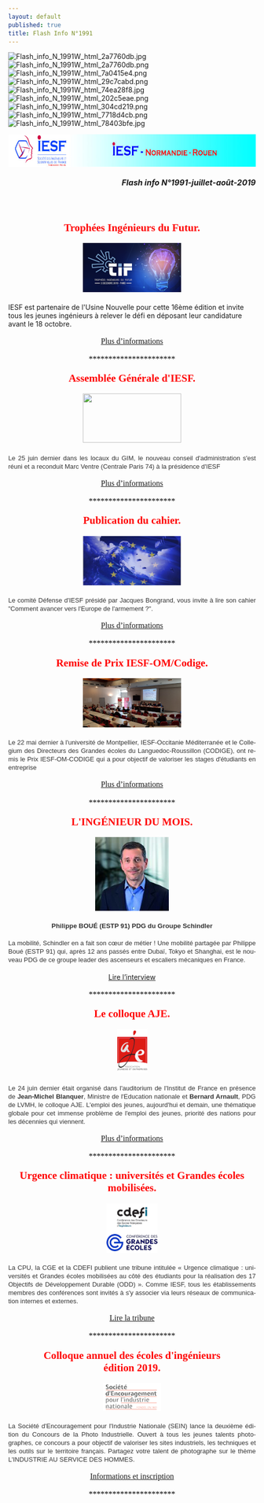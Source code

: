 ```yaml
---
layout: default
published: true
title: Flash Info N°1991
---
```

![Flash_info_N_1991W_html_2a7760db.jpg]({{site.baseurl}}/media/Flash_info_N_1991W_html_2a7760db.jpg)
![Flash_info_N_1991W_html_2a7760db.png]({{site.baseurl}}/media/Flash_info_N_1991W_html_2a7760db.png)
![Flash_info_N_1991W_html_7a0415e4.png]({{site.baseurl}}/media/Flash_info_N_1991W_html_7a0415e4.png)
![Flash_info_N_1991W_html_29c7cabd.png]({{site.baseurl}}/media/Flash_info_N_1991W_html_29c7cabd.png)
![Flash_info_N_1991W_html_74ea28f8.jpg]({{site.baseurl}}/media/Flash_info_N_1991W_html_74ea28f8.jpg)
![Flash_info_N_1991W_html_202c5eae.png]({{site.baseurl}}/media/Flash_info_N_1991W_html_202c5eae.png)
![Flash_info_N_1991W_html_304cd219.png]({{site.baseurl}}/media/Flash_info_N_1991W_html_304cd219.png)
![Flash_info_N_1991W_html_7718d4cb.png]({{site.baseurl}}/media/Flash_info_N_1991W_html_7718d4cb.png)
![Flash_info_N_1991W_html_78403bfe.jpg]({{site.baseurl}}/media/Flash_info_N_1991W_html_78403bfe.jpg)



<BODY LANG="fr-FR" LINK="#0000ff" DIR="LTR">
<P ALIGN=CENTER STYLE="margin-bottom: 0.19in"><IMG SRC="/media/Flash_info_N_1991W_html_74ea28f8.jpg" NAME="Image 2" ALIGN=BOTTOM WIDTH=680 HEIGHT=66 BORDER=0></P>
<P ALIGN=RIGHT STYLE="margin-bottom: 0.19in"><A NAME="_GoBack"></A><FONT SIZE=3><I><B>Flash
info N°1991-juillet-août-2019</B></I></FONT></P>
<P ALIGN=CENTER STYLE="margin-bottom: 0.19in"><BR><BR>
</P>
<P ALIGN=CENTER STYLE="margin-bottom: 0.19in"><FONT COLOR="#ff0000"><FONT FACE="Engravers MT, serif"><FONT SIZE=4 STYLE="font-size: 16pt"><B>Trophées
Ingénieurs du Futur.</B></FONT></FONT></FONT></P>
<P ALIGN=CENTER STYLE="margin-bottom: 0.19in"><IMG SRC="/media/Flash_info_N_1991W_html_304cd219.png" NAME="Image 24" ALIGN=BOTTOM WIDTH=200 HEIGHT=100 BORDER=0></P>
<P STYLE="margin-bottom: 0.19in">IESF est partenaire de l'Usine
Nouvelle pour cette 16ème édition et invite tous les jeunes
ingénieurs à relever le défi en déposant leur candidature avant
le 18 octobre. 
</P>
<P ALIGN=CENTER STYLE="margin-bottom: 0.19in"><A HREF="https://www.iesf.fr/offres/gestion/actus_752_38179-1766/trophees-ingenieurs-du-futur.html"><FONT FACE="Calibri, serif"><FONT SIZE=3>Plus
d’informations</FONT></FONT></A></P>
<P ALIGN=CENTER STYLE="margin-bottom: 0.19in"><FONT COLOR="#000000"><FONT FACE="Calibri, serif"><FONT SIZE=3>**********************</FONT></FONT></FONT></P>
<P ALIGN=CENTER STYLE="margin-bottom: 0.19in"><FONT COLOR="#ff0000"><FONT FACE="Engravers MT, serif"><FONT SIZE=4 STYLE="font-size: 16pt"><B>Assemblée
Générale d'IESF.</B></FONT></FONT></FONT></P>
<P ALIGN=CENTER STYLE="margin-bottom: 0.19in"><IMG SRC="/media/Flash_info_N_1991W_html_e7332634.png" NAME="Image 23" ALIGN=BOTTOM WIDTH=200 HEIGHT=100 BORDER=0></P>
<P ALIGN=JUSTIFY STYLE="margin-bottom: 0.19in"><FONT COLOR="#333333"><FONT FACE="Arial, serif"><FONT SIZE=2>Le
25 juin dernier dans les locaux du&nbsp;GIM, le nouveau conseil
d'administration s'est réuni et a reconduit Marc Ventre (Centrale
Paris 74) à la présidence d'IESF</FONT></FONT></FONT></P>
<P ALIGN=CENTER STYLE="margin-bottom: 0.19in"><A HREF="https://www.iesf.fr/752_p_49877/assemblee-generale-et-ca.html"><FONT FACE="Calibri, serif"><FONT SIZE=3>Plus
d’informations</FONT></FONT></A></P>
<P ALIGN=CENTER STYLE="margin-bottom: 0.19in"><FONT COLOR="#000000"><FONT FACE="Calibri, serif"><FONT SIZE=3>**********************</FONT></FONT></FONT></P>
<P ALIGN=CENTER STYLE="margin-bottom: 0.19in"><FONT COLOR="#ff0000"><FONT FACE="Engravers MT, serif"><FONT SIZE=4 STYLE="font-size: 16pt"><B>Publication
du cahier.</B></FONT></FONT></FONT></P>
<P ALIGN=CENTER STYLE="margin-bottom: 0.19in"><IMG SRC="/media/Flash_info_N_1991W_html_202c5eae.png" NAME="Image 22" ALIGN=BOTTOM WIDTH=200 HEIGHT=100 BORDER=0></P>
<P ALIGN=JUSTIFY STYLE="margin-bottom: 0.19in"><FONT COLOR="#333333"><FONT FACE="Arial, serif"><FONT SIZE=2>Le
comité Défense d'IESF présidé par Jacques Bongrand, vous invite à
lire son cahier &quot;Comment avancer vers l'Europe de l'armement ?&quot;.</FONT></FONT></FONT></P>
<P ALIGN=CENTER STYLE="margin-bottom: 0.19in"><A HREF="https://www.iesf.fr/offres/gestion/actus_752_38176-1766/cahier-iesf-n-32.html"><FONT FACE="Calibri, serif"><FONT SIZE=3>Plus
d’informations</FONT></FONT></A></P>
<P ALIGN=CENTER STYLE="margin-bottom: 0.19in"><FONT COLOR="#000000"><FONT FACE="Calibri, serif"><FONT SIZE=3>**********************</FONT></FONT></FONT></P>
<P ALIGN=CENTER STYLE="margin-bottom: 0.19in"><FONT COLOR="#ff0000"><FONT FACE="Engravers MT, serif"><FONT SIZE=4 STYLE="font-size: 16pt"><B>Remise
de Prix IESF-OM/Codige.</B></FONT></FONT></FONT></P>
<P ALIGN=CENTER STYLE="margin-bottom: 0.19in"><IMG SRC="/media/Flash_info_N_1991W_html_7718d4cb.png" NAME="Image 14" ALIGN=BOTTOM WIDTH=200 HEIGHT=100 BORDER=0></P>
<P ALIGN=JUSTIFY STYLE="margin-bottom: 0.19in"><FONT COLOR="#333333"><FONT FACE="Arial, serif"><FONT SIZE=2>Le
22 mai dernier à l'université de Montpellier, IESF-Occitanie
Méditerranée et le Collegium des Directeurs des Grandes écoles du
Languedoc-Roussillon (CODIGE), ont remis le Prix IESF-OM-CODIGE qui a
pour objectif de valoriser les stages d'étudiants en entreprise</FONT></FONT></FONT></P>
<P ALIGN=CENTER STYLE="margin-bottom: 0.19in"><A HREF="https://www.iesf.fr/offres/gestion/actus_752_38247-1766/remise-du-prix-iesf-om-codige-2019.html"><FONT FACE="Calibri, serif"><FONT SIZE=3>Plus
d’informations</FONT></FONT></A></P>
<P ALIGN=CENTER STYLE="margin-bottom: 0.19in"><FONT COLOR="#000000"><FONT FACE="Calibri, serif"><FONT SIZE=3>**********************</FONT></FONT></FONT></P>
<P ALIGN=CENTER STYLE="margin-bottom: 0.19in"><FONT COLOR="#ff0000"><FONT FACE="Engravers MT, serif"><FONT SIZE=4 STYLE="font-size: 16pt"><B>L'INGÉNIEUR
DU MOIS.</B></FONT></FONT></FONT></P>
<P ALIGN=CENTER STYLE="margin-bottom: 0.19in"><IMG SRC="/media/Flash_info_N_1991W_html_7a0415e4.png" NAME="Image 12" ALIGN=BOTTOM WIDTH=150 HEIGHT=150 BORDER=0></P>
<P ALIGN=CENTER STYLE="margin-bottom: 0.19in"><FONT COLOR="#333333"><FONT FACE="Arial, serif"><FONT SIZE=2 STYLE="font-size: 10pt"><B>Philippe
BOUÉ (ESTP 91) PDG du Groupe Schindler</B></FONT></FONT></FONT></P>
<P ALIGN=JUSTIFY STYLE="margin-bottom: 0.19in"><FONT COLOR="#333333"><FONT FACE="Arial, serif"><FONT SIZE=2>La
mobilité, Schindler en a fait son cœur de métier ! Une mobilité
partagée par Philippe Boué (ESTP 91) qui, après 12 ans passés
entre Dubaï, Tokyo et Shanghai, est le nouveau PDG de ce groupe
leader des ascenseurs et escaliers mécaniques en France.</FONT></FONT></FONT></P>
<P ALIGN=CENTER STYLE="margin-bottom: 0.19in"><A HREF="http://www.mondedesgrandesecoles.fr/schindler-place-linnovation-a-tous-les-etages/">Lire
l’interview</A></P>
<P ALIGN=CENTER STYLE="margin-bottom: 0.19in"><FONT COLOR="#000000"><FONT FACE="Calibri, serif"><FONT SIZE=3>**********************</FONT></FONT></FONT></P>
<P ALIGN=CENTER STYLE="margin-bottom: 0.19in"><FONT COLOR="#ff0000"><FONT FACE="Engravers MT, serif"><FONT SIZE=4 STYLE="font-size: 16pt"><B>Le
colloque AJE.</B></FONT></FONT></FONT></P>
<P ALIGN=CENTER STYLE="margin-bottom: 0.19in"><IMG SRC="/media/Flash_info_N_1991W_html_78403bfe.jpg" NAME="Image 9" ALIGN=BOTTOM WIDTH=61 HEIGHT=89 BORDER=0></P>
<P ALIGN=JUSTIFY STYLE="margin-bottom: 0.19in"><FONT COLOR="#333333"><FONT FACE="Arial, serif"><FONT SIZE=2>Le
24 juin dernier était organisé dans l'auditorium de l'Institut de
France en présence de </FONT></FONT></FONT><FONT COLOR="#333333"><FONT FACE="Arial, serif"><FONT SIZE=2><B>Jean-Michel
Blanquer</B></FONT></FONT></FONT><FONT COLOR="#333333"><FONT FACE="Arial, serif"><FONT SIZE=2>,
Ministre de l'Education nationale et </FONT></FONT></FONT><FONT COLOR="#333333"><FONT FACE="Arial, serif"><FONT SIZE=2><B>Bernard
Arnault</B></FONT></FONT></FONT><FONT COLOR="#333333"><FONT FACE="Arial, serif"><FONT SIZE=2>,
PDG de LVMH, le colloque AJE. L'emploi des jeunes, aujourd'hui et
demain, une thématique globale pour cet immense problème de
l'emploi des jeunes, priorité des nations pour les décennies qui
viennent.</FONT></FONT></FONT></P>
<P ALIGN=CENTER STYLE="margin-bottom: 0.19in"><A HREF="https://www.iesf.fr/offres/gestion/actus_752_38253-1884/colloque-aje.html"><FONT FACE="Calibri, serif"><FONT SIZE=3>Plus
d’informations</FONT></FONT></A></P>
<P ALIGN=CENTER STYLE="margin-bottom: 0.19in"><FONT COLOR="#000000"><FONT FACE="Calibri, serif"><FONT SIZE=3>**********************</FONT></FONT></FONT></P>
<P ALIGN=CENTER STYLE="margin-bottom: 0.19in"><FONT COLOR="#ff0000"><FONT FACE="Engravers MT, serif"><FONT SIZE=4 STYLE="font-size: 16pt"><B>Urgence
climatique : universités et Grandes écoles mobilisées.</B></FONT></FONT></FONT></P>
<P ALIGN=CENTER STYLE="margin-bottom: 0.19in"><IMG SRC="/media/Flash_info_N_1991W_html_29c7cabd.png" NAME="Image 7" ALIGN=BOTTOM WIDTH=104 HEIGHT=100 BORDER=0></P>
<P ALIGN=JUSTIFY STYLE="margin-bottom: 0.19in"><FONT COLOR="#333333"><FONT FACE="Arial, serif"><FONT SIZE=2>La
CPU, la CGE et la CDEFI publient une tribune intitulée « Urgence
climatique : universités et Grandes écoles mobilisées au côté
des étudiants pour la réalisation des 17 Objectifs de Développement
Durable (ODD) ». Comme IESF, tous les établissements membres des
conférences sont invités à s'y associer via leurs réseaux de
communication internes et externes.</FONT></FONT></FONT></P>
<P ALIGN=CENTER STYLE="margin-bottom: 0.19in"><A HREF="https://www.cge.asso.fr/themencode-pdf-viewer/?file=https://www.cge.asso.fr/wp-content/uploads/2019/07/TRIBUNE-CPU-CGE-CDEFI-Climat-7-juillet-2019.pdf"><FONT FACE="Calibri, serif"><FONT SIZE=3>Lire
la tribune</FONT></FONT></A></P>
<P ALIGN=CENTER STYLE="margin-bottom: 0.19in"><FONT COLOR="#000000"><FONT FACE="Calibri, serif"><FONT SIZE=3>**********************</FONT></FONT></FONT></P>
<P ALIGN=CENTER STYLE="margin-bottom: 0.19in"><FONT COLOR="#ff0000"><FONT FACE="Engravers MT, serif"><FONT SIZE=4 STYLE="font-size: 16pt"><B>Colloque
annuel des écoles d'ingénieurs<BR>édition 2019.</B></FONT></FONT></FONT></P>
<P ALIGN=CENTER STYLE="margin-bottom: 0.19in"><IMG SRC="/media/Flash_info_N_1991W_html_2a7760db.png" NAME="Image 5" ALIGN=BOTTOM WIDTH=118 HEIGHT=57 BORDER=0></P>
<P ALIGN=JUSTIFY STYLE="margin-bottom: 0.19in"><FONT COLOR="#333333"><FONT FACE="Arial, serif"><FONT SIZE=2>La
Société d'Encouragement pour l'Industrie Nationale (SEIN) lance la
deuxième édition du Concours de la Photo Industrielle. Ouvert à
tous les jeunes talents photographes, ce concours a pour objectif de
valoriser les sites industriels, les techniques et les outils sur le
territoire français. Partagez votre talent de photographe sur le
thème L'INDUSTRIE AU SERVICE DES HOMMES.</FONT></FONT></FONT></P>
<P ALIGN=CENTER STYLE="margin-bottom: 0.19in"><A HREF="http://www.cdefi.fr/fr/actualites/colloque-des-ecoles-dingenieurs-edition-2018"><FONT FACE="Calibri, serif"><FONT SIZE=3>Informations
et inscription</FONT></FONT></A></P>
<P ALIGN=CENTER STYLE="margin-bottom: 0.19in"><FONT COLOR="#000000"><FONT FACE="Calibri, serif"><FONT SIZE=3>**********************</FONT></FONT></FONT></P>
<P ALIGN=CENTER STYLE="margin-bottom: 0.19in"><BR><BR>
</P>
</BODY>
</HTML>
